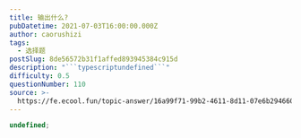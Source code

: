 ```yaml
---
title: 输出什么?
pubDatetime: 2021-07-03T16:00:00.000Z
author: caorushizi
tags:
  - 选择题
postSlug: 8de56572b31f1affed893945384c915d
description: "```typescriptundefined```"
difficulty: 0.5
questionNumber: 110
source: >-
  https://fe.ecool.fun/topic-answer/16a99f71-99b2-4611-8d11-07e6b294660e?orderBy=updateTime&order=desc&tagId=32
---
```


```typescript
undefined;
```

